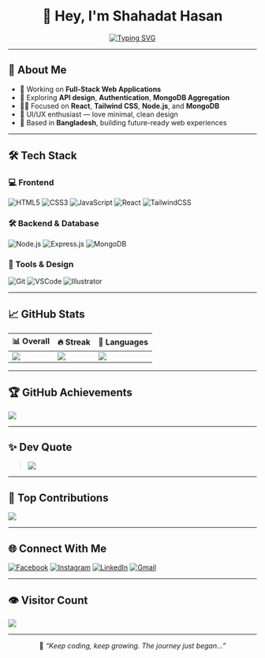 <h1 align="center">👋 Hey, I'm Shahadat Hasan</h1>

<p align="center">
  <a href="https://github.com/ShahadatHasan623">
    <img src="https://readme-typing-svg.herokuapp.com?font=Fira+Code&size=22&duration=3000&pause=1000&color=61DAFB&center=true&vCenter=true&width=500&height=45&lines=Frontend+Web+Developer;React+%2F+Tailwind+Specialist;MERN+Stack+Learner+%26+Doer;Passionate+about+Clean+UI+%26+UX;Let%E2%80%99s+Build+Something+Awesome!" alt="Typing SVG" />
  </a>
</p>

---

## 🚀 About Me

- 🔭 Working on **Full-Stack Web Applications**
- 🌱 Exploring **API design**, **Authentication**, **MongoDB Aggregation**
- 👨‍💻 Focused on **React**, **Tailwind CSS**, **Node.js**, and **MongoDB**
- 🎨 UI/UX enthusiast — love minimal, clean design
- 📍 Based in **Bangladesh**, building future-ready web experiences

---

## 🛠️ Tech Stack

### 💻 Frontend
![HTML5](https://img.shields.io/badge/HTML5-E34F26?style=for-the-badge&logo=html5&logoColor=white)
![CSS3](https://img.shields.io/badge/CSS3-1572B6?style=for-the-badge&logo=css3&logoColor=white)
![JavaScript](https://img.shields.io/badge/JavaScript-F7DF1E?style=for-the-badge&logo=javascript&logoColor=black)
![React](https://img.shields.io/badge/React-61DAFB?style=for-the-badge&logo=react&logoColor=black)
![TailwindCSS](https://img.shields.io/badge/TailwindCSS-38B2AC?style=for-the-badge&logo=tailwind-css&logoColor=white)

### 🛠️ Backend & Database
![Node.js](https://img.shields.io/badge/Node.js-339933?style=for-the-badge&logo=node.js&logoColor=white)
![Express.js](https://img.shields.io/badge/Express.js-000000?style=for-the-badge&logo=express&logoColor=white)
![MongoDB](https://img.shields.io/badge/MongoDB-4EA94B?style=for-the-badge&logo=mongodb&logoColor=white)

### 🎨 Tools & Design
![Git](https://img.shields.io/badge/Git-F05032?style=for-the-badge&logo=git&logoColor=white)
![VSCode](https://img.shields.io/badge/VS%20Code-007ACC?style=for-the-badge&logo=visual-studio-code&logoColor=white)
![Illustrator](https://img.shields.io/badge/Illustrator-FF9A00?style=for-the-badge&logo=adobe-illustrator&logoColor=white)

---

## 📈 GitHub Stats

| 📊 Overall | 🔥 Streak | 📌 Languages |
|-----------|-----------|--------------|
| ![](https://github-readme-stats.vercel.app/api?username=ShahadatHasan623&theme=highcontrast&show_icons=true&hide_border=false&count_private=true) | ![](https://streak-stats.demolab.com/?user=ShahadatHasan623&theme=highcontrast&hide_border=false) | ![](https://github-readme-stats.vercel.app/api/top-langs/?username=ShahadatHasan623&layout=compact&theme=highcontrast&hide_border=false) |

---

## 🏆 GitHub Achievements

![](https://github-profile-trophy.vercel.app/?username=ShahadatHasan623&theme=gruvbox&no-frame=false&no-bg=true&margin-w=5)

---

## ✨ Dev Quote

> ![](https://quotes-github-readme.vercel.app/api?type=horizontal&theme=tokyonight)

---

## 📌 Top Contributions

![](https://github-contributor-stats.vercel.app/api?username=ShahadatHasan623&limit=5&theme=dark&combine_all_yearly_contributions=true)

---

## 🌐 Connect With Me

[![Facebook](https://img.shields.io/badge/Facebook-%231877F2.svg?style=flat-square&logo=facebook&logoColor=white)](https://www.facebook.com/shahadat.shariar.2024)
[![Instagram](https://img.shields.io/badge/Instagram-%23E4405F.svg?style=flat-square&logo=instagram&logoColor=white)](https://www.instagram.com/shahadat9790/)
[![LinkedIn](https://img.shields.io/badge/LinkedIn-%230077B5.svg?style=flat-square&logo=linkedin&logoColor=white)](https://www.linkedin.com/in/m-k-shahadat-mohammad-942577305/)
[![Gmail](https://img.shields.io/badge/Gmail-D14836.svg?style=flat-square&logo=gmail&logoColor=white)](mailto:shahadathasan743599@gmail.com)

---

## 👁️ Visitor Count

[![](https://visitcount.itsvg.in/api?id=ShahadatHasan623&icon=0&color=0)](https://visitcount.itsvg.in)

---

<p align="center">
  🔖 <em>“Keep coding, keep growing. The journey just began...”</em>
</p>

<!-- Crafted by Shahadat Hasan ✨ -->
